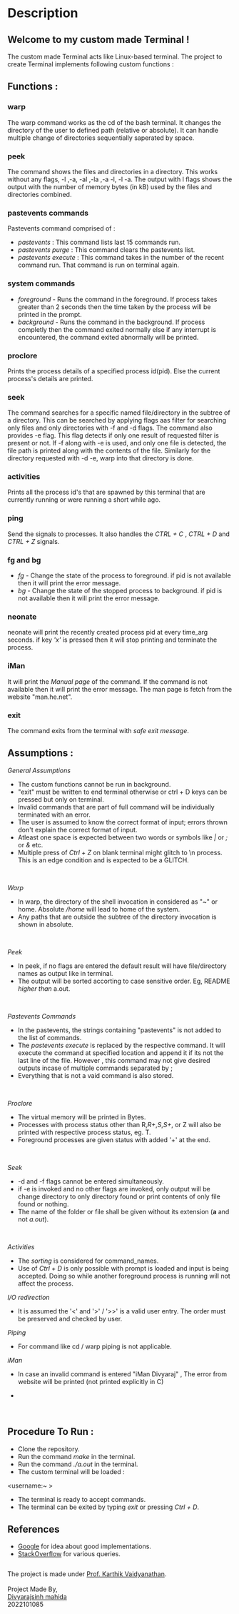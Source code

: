 # Description
## Welcome to my custom made Terminal !<br>
The custom made Terminal acts like Linux-based terminal.
The project to create Terminal implements following custom functions : <br>
## Functions :
### warp
The warp command works as the cd of the bash terminal. It changes the directory of the user to defined path (relative or absolute). It can handle multiple change of directories sequentially saperated by space.
### peek
The command shows the files and directories in a directory. This works without any flags, -l ,-a, -al ,-la ,-a -l, -l -a. The output with l flags shows the output with the number of memory bytes (in kB) used by the files and directories combined.
### pastevents commands
Pastevents command comprised of :
- *pastevents* : This command lists last 15 commands run.
- *pastevents purge* : This command clears the pastevents list.
- *pastevents execute* : This command takes in the number of the recent command run. That command is run on terminal again.
### system commands
- *foreground* - Runs the command in the foreground. If process takes greater than 2 seconds then the time taken by the process will be printed in the prompt.
- *background* - Runs the command in the background. If process completly then the command exited normally else if any interrupt is encountered, the command exited abnormally will be printed. 
### proclore
Prints the process details of a specified process id(pid). Else the current process's details are printed.
### seek
The command searches for a specific named file/directory in the subtree of a directory. This can be searched by applying flags aas filter for searching only files and only directories with -f and -d flags. The command also provides -e flag. This flag detects if only one result of requested filter is present or not. If -f along with -e is used, and only one file is detected, the file path is printed along with the contents of the file. Similarly for the directory requested with -d -e, warp into that directory is done. 
### activities
Prints all the process id's that are spawned by this terminal that are currently running or were running a short while ago.
### ping
Send the signals to processes. It also handles the *CTRL + C* , *CTRL + D* and *CTRL + Z* signals.
### fg and bg
- *fg* - Change the state of the process to foreground. if pid is not available then it will print the error message.
- *bg* - Change the state of the stopped process to background. if pid is not available then it will print the error message.
### neonate
neonate will print the recently created process pid at every time_arg seconds. if key *'x'* is pressed then it will stop printing and terminate the process.
### iMan
It will print the *Manual page* of the command. If the command is not available then it will print the error message. The man page is fetch from the website "man.he.net".

### exit
The command exits from the terminal with *safe exit message*.

## Assumptions :
*General Assumptions*
- The custom functions cannot be run in background.
- "exit" must be written to end terminal otherwise or ctrl + D keys can be pressed but only on terminal.
- Invalid commands that are part of full command will be individually terminated with an error. 
- The user is assumed to know the correct format of input; errors thrown don't explain the correct format of input.
- Atleast one space is expected between two words or symbols like *|* or *;* or *&* etc.
- Multiple press of *Ctrl + Z* on blank terminal might glitch to \n process. This is an edge condition and is expected to be a GLITCH.
<br>

*Warp*
- In warp, the directory of the shell invocation in considered as "~" or home. Absolute _/home_ will lead to home of the system.
- Any paths that are outside the subtree of the directory invocation is shown in absolute.
<br>

*Peek*
- In peek, if no flags are entered the default result will have file/directory names as output like in terminal.
- The output will be sorted accorting to case sensitive order. Eg, README *higher than* a.out.
<br>

*Pastevents Commands*
- In the pastevents, the strings containing "pastevents" is not added to the list of commands.
- The *pastevents execute* is replaced by the respective command. It will execute the command at specified location and append it if its not the last line of the file. However , this command may not give desired outputs incase of multiple commands separated by ;
- Everything that is not a vaid command is also stored.
<br>

*Proclore*
- The virtual memory will be printed in Bytes.
- Processes with process status other than R,*R+*,*S*,*S+*, or Z will also be printed with respective process status, eg. T.
- Foreground processes are given status with added '+' at the end.
<br>

*Seek*
- -d and -f flags cannot be entered simultaneously.
- if -e is invoked and no other flags are invoked, only output will be change directory to only directory found or print contents of only file found or nothing.
- The name of the folder or file shall be given without its extension (**a** and not *a.out*).
<br>

*Activities*
- The *sorting* is considered for command_names. 
- Use of *Ctrl + D* is only possible with prompt is loaded and input is being accepted. Doing so while another foreground process is running will not affect the process.

*I/O redirection*
- It is assumed the '<' and '>' / '>>' is a valid user entry. The order must be preserved and checked by user.

*Piping*
- For command like cd / warp piping is not applicable.

*iMan*
- In case an invalid command is entered "iMan Divyaraj" , The error from website will be printed (not printed explicitly in C)

*

<br>

## Procedure To Run :
- Clone the repository.
- Run the command *make* in the terminal.
- Run the command *./a.out* in the terminal.
- The custom terminal will be loaded :

<username:~ >

- The terminal is ready to accept commands.
- The terminal can be exited by typing *exit* or pressing *Ctrl + D*.

## References
- [Google](https://www.google.com/) for idea about good implementations.
- [StackOverflow](https://stackoverflow.com/) for various queries.
```
```
The project is made under [Prof. Karthik Vaidyanathan](https://github.com/karthikv1392).<br>
<br>
Project Made By,<br>
[Divyarajsinh mahida](https://github.com/serc-courses/mini-project-1-Divyaraj-coder-create)<br>
2022101085<br>